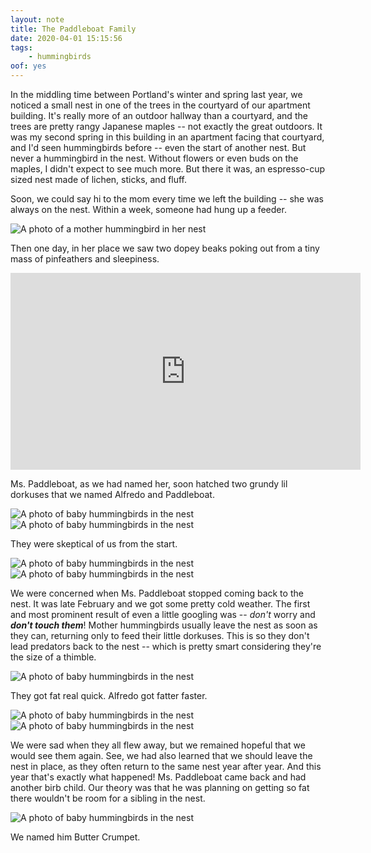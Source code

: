 ```yaml
---
layout: note
title: The Paddleboat Family
date: 2020-04-01 15:15:56
tags:
    - hummingbirds
oof: yes
---
```


In the middling time between Portland's winter and spring last year, we noticed a small nest in one of the trees in the courtyard of our apartment building. It's really more of an outdoor hallway than a courtyard, and the trees are pretty rangy  Japanese maples -- not exactly the great outdoors. It was my second spring in this building in an apartment facing that courtyard, and I'd seen hummingbirds before -- even the start of another nest. But never a hummingbird in the nest. Without flowers or even buds on the maples, I didn't expect to see much more. But there it was, an espresso-cup sized nest made of lichen, sticks, and fluff. 

Soon, we could say hi to the mom every time we left the building -- she was always on the nest. Within a week, someone had hung up a feeder.

![A photo of a mother hummingbird in her nest](/assets/hummingbirds/ms-paddleboat.jpg) 

Then one day, in her place we saw two dopey beaks poking out from a tiny mass of pinfeathers and sleepiness.

<iframe width="560" height="315" src="https://www.youtube.com/embed/J1aty-YjqDM" frameborder="0" allow="accelerometer; autoplay; encrypted-media; gyroscope; picture-in-picture" allowfullscreen></iframe>

<br>

Ms. Paddleboat, as we had named her, soon hatched two grundy lil dorkuses that we named Alfredo and Paddleboat.

![A photo of baby hummingbirds in the nest](/assets/hummingbirds/paddleboat01.jpg) 
![A photo of baby hummingbirds in the nest](/assets/hummingbirds/paddleboat02.jpg) 

They were skeptical of us from the start.

![A photo of baby hummingbirds in the nest](/assets/hummingbirds/paddleboat03.jpg) 
![A photo of baby hummingbirds in the nest](/assets/hummingbirds/paddleboat04.jpg)

We were concerned when Ms. Paddleboat stopped coming back to the nest. It was late February and we got some pretty cold weather. The first and most prominent result of even a little googling was -- _don't_ worry and ***don't touch them***! Mother hummingbirds usually leave the nest as soon as they can, returning only to feed their little dorkuses. This is so they don't lead predators back to the nest -- which is pretty smart considering they're the size of a thimble.


![A photo of baby hummingbirds in the nest](/assets/hummingbirds/paddleboat05.jpg) 

They got fat real quick. Alfredo got fatter faster.

![A photo of baby hummingbirds in the nest](/assets/hummingbirds/paddleboat06.jpg) 
![A photo of baby hummingbirds in the nest](/assets/hummingbirds/paddleboat07.jpg) 

We were sad when they all flew away, but we remained hopeful that we would see them again. See, we had also learned that we should leave the nest in place, as they often return to the same nest year after year. And this year that's exactly what happened! Ms. Paddleboat came back and had another birb child. Our theory was that he was planning on getting so fat there wouldn't be room for a sibling in the nest.

![A photo of baby hummingbirds in the nest](/assets/hummingbirds/paddleboat08.jpg) 

We named him Butter Crumpet.
